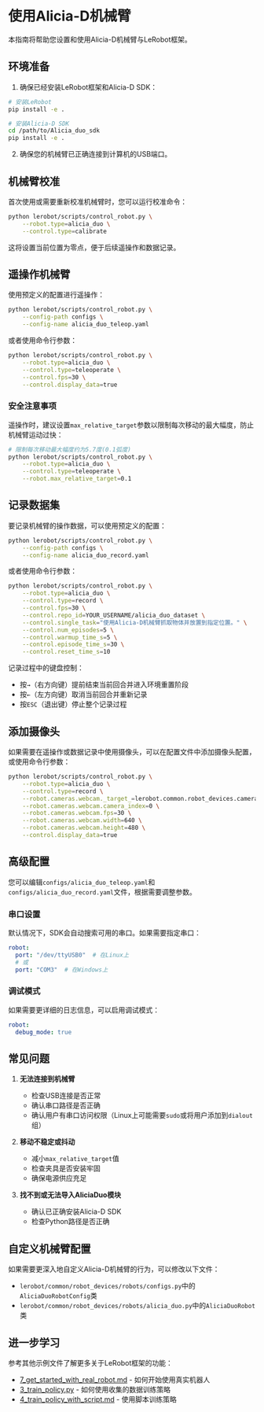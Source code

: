 # 使用Alicia-D机械臂

本指南将帮助您设置和使用Alicia-D机械臂与LeRobot框架。

## 环境准备

1. 确保已经安装LeRobot框架和Alicia-D SDK：

```bash
# 安装LeRobot
pip install -e .

# 安装Alicia-D SDK
cd /path/to/Alicia_duo_sdk
pip install -e .
```

2. 确保您的机械臂已正确连接到计算机的USB端口。

## 机械臂校准

首次使用或需要重新校准机械臂时，您可以运行校准命令：

```bash
python lerobot/scripts/control_robot.py \
    --robot.type=alicia_duo \
    --control.type=calibrate
```

这将设置当前位置为零点，便于后续遥操作和数据记录。

## 遥操作机械臂

使用预定义的配置进行遥操作：

```bash
python lerobot/scripts/control_robot.py \
    --config-path configs \
    --config-name alicia_duo_teleop.yaml
```

或者使用命令行参数：

```bash
python lerobot/scripts/control_robot.py \
    --robot.type=alicia_duo \
    --control.type=teleoperate \
    --control.fps=30 \
    --control.display_data=true
```

### 安全注意事项

遥操作时，建议设置`max_relative_target`参数以限制每次移动的最大幅度，防止机械臂运动过快：

```bash
# 限制每次移动最大幅度约为5.7度(0.1弧度)
python lerobot/scripts/control_robot.py \
    --robot.type=alicia_duo \
    --control.type=teleoperate \
    --robot.max_relative_target=0.1
```

## 记录数据集

要记录机械臂的操作数据，可以使用预定义的配置：

```bash
python lerobot/scripts/control_robot.py \
    --config-path configs \
    --config-name alicia_duo_record.yaml
```

或者使用命令行参数：

```bash
python lerobot/scripts/control_robot.py \
    --robot.type=alicia_duo \
    --control.type=record \
    --control.fps=30 \
    --control.repo_id=YOUR_USERNAME/alicia_duo_dataset \
    --control.single_task="使用Alicia-D机械臂抓取物体并放置到指定位置。" \
    --control.num_episodes=5 \
    --control.warmup_time_s=5 \
    --control.episode_time_s=30 \
    --control.reset_time_s=10
```

记录过程中的键盘控制：
- 按`→`（右方向键）提前结束当前回合并进入环境重置阶段
- 按`←`（左方向键）取消当前回合并重新记录
- 按`ESC`（退出键）停止整个记录过程

## 添加摄像头

如果需要在遥操作或数据记录中使用摄像头，可以在配置文件中添加摄像头配置，或使用命令行参数：

```bash
python lerobot/scripts/control_robot.py \
    --robot.type=alicia_duo \
    --control.type=record \
    --robot.cameras.webcam._target_=lerobot.common.robot_devices.cameras.configs.OpenCVCameraConfig \
    --robot.cameras.webcam.camera_index=0 \
    --robot.cameras.webcam.fps=30 \
    --robot.cameras.webcam.width=640 \
    --robot.cameras.webcam.height=480 \
    --control.display_data=true
```

## 高级配置

您可以编辑`configs/alicia_duo_teleop.yaml`和`configs/alicia_duo_record.yaml`文件，根据需要调整参数。

### 串口设置

默认情况下，SDK会自动搜索可用的串口。如果需要指定串口：

```yaml
robot:
  port: "/dev/ttyUSB0"  # 在Linux上
  # 或
  port: "COM3"  # 在Windows上
```

### 调试模式

如果需要更详细的日志信息，可以启用调试模式：

```yaml
robot:
  debug_mode: true
```

## 常见问题

1. **无法连接到机械臂**
   - 检查USB连接是否正常
   - 确认串口路径是否正确
   - 确认用户有串口访问权限（Linux上可能需要`sudo`或将用户添加到`dialout`组）

2. **移动不稳定或抖动**
   - 减小`max_relative_target`值
   - 检查夹具是否安装牢固
   - 确保电源供应充足

3. **找不到或无法导入AliciaDuo模块**
   - 确认已正确安装Alicia-D SDK
   - 检查Python路径是否正确

## 自定义机械臂配置

如果需要更深入地自定义Alicia-D机械臂的行为，可以修改以下文件：

- `lerobot/common/robot_devices/robots/configs.py`中的`AliciaDuoRobotConfig`类
- `lerobot/common/robot_devices/robots/alicia_duo.py`中的`AliciaDuoRobot`类

## 进一步学习

参考其他示例文件了解更多关于LeRobot框架的功能：

- [7_get_started_with_real_robot.md](7_get_started_with_real_robot.md) - 如何开始使用真实机器人
- [3_train_policy.py](3_train_policy.py) - 如何使用收集的数据训练策略
- [4_train_policy_with_script.md](4_train_policy_with_script.md) - 使用脚本训练策略 